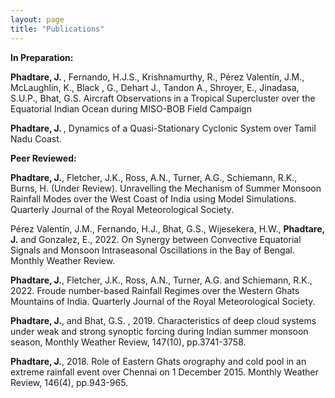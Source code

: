 ```yaml
---
layout: page
title: "Publications"
---
```


<b> In Preparation: </b> 

<b> Phadtare, J. </b>, Fernando, H.J.S., Krishnamurthy, R., Pérez Valentín, J.M., McLaughlin, K., Black , G., Dehart J., Tandon A., Shroyer, E., Jinadasa, S.U.P., Bhat, G.S. Aircraft Observations in a Tropical Supercluster over the Equatorial Indian Ocean during MISO-BOB Field Campaign <br> 

<b> Phadtare, J. </b>, Dynamics of a Quasi-Stationary Cyclonic System over Tamil Nadu Coast. <br>

<b> Peer Reviewed: </b> 

<b>Phadtare, J.</b>, Fletcher, J.K., Ross, A.N., Turner, A.G., Schiemann, R.K., Burns, H. (Under Review). Unravelling the Mechanism of Summer Monsoon Rainfall Modes over the West Coast of India using Model Simulations. Quarterly Journal of the Royal Meteorological
Society. 

Pérez Valentín, J.M., Fernando, H.J., Bhat, G.S., Wijesekera, H.W., <b>Phadtare, J.</b> and Gonzalez, E., 2022. On Synergy between Convective Equatorial Signals and Monsoon Intraseasonal Oscillations in the Bay of Bengal. Monthly Weather Review.

<b>Phadtare, J.</b>, Fletcher, J.K., Ross, A.N., Turner, A.G. and Schiemann, R.K., 2022. Froude number-based
Rainfall Regimes over the Western Ghats Mountains of India. Quarterly Journal of the Royal Meteorological
Society. 

<b>Phadtare, J.</b>, and Bhat, G.S. , 2019. Characteristics of deep cloud systems under weak and strong synoptic
forcing during Indian summer monsoon season, Monthly Weather Review, 147(10), pp.3741-3758.

<b>Phadtare, J.</b>, 2018. Role of Eastern Ghats orography and cold pool in an extreme rainfall event over Chennai
on 1 December 2015. Monthly Weather Review, 146(4), pp.943-965.
